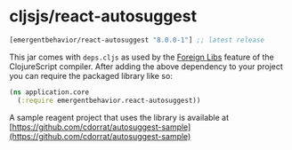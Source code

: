 # cljsjs/react-autosuggest

[](dependency)
```clojure
[emergentbehavior/react-autosuggest "8.0.0-1"] ;; latest release
```
[](/dependency)

This jar comes with `deps.cljs` as used by the [Foreign Libs][flibs] feature
of the ClojureScript compiler. After adding the above dependency to your project
you can require the packaged library like so:

```clojure
(ns application.core
  (:require emergentbehavior.react-autosuggest))
```

A sample reagent project that uses the library is available at [https://github.com/cdorrat/autosuggest-sample](https://github.com/cdorrat/autosuggest-sample)

[flibs]: https://github.com/clojure/clojurescript/wiki/Packaging-Foreign-Dependencies
